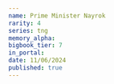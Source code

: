 ```yaml
---
name: Prime Minister Nayrok
rarity: 4
series: tng
memory_alpha:
bigbook_tier: 7
in_portal:
date: 11/06/2024
published: true
---
```



